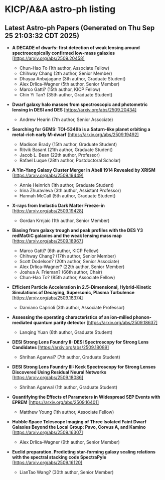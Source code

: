 # KICP/A&A astro-ph listing

## Latest Astro-ph Papers (Generated on Thu Sep 25 21:03:32 CDT 2025)

- **A DECADE of dwarfs: first detection of weak lensing around spectroscopically confirmed low-mass galaxies**
[https://arxiv.org/abs/2509.20458]
  + Chun-Hao To (1th author, Associate Fellow)
  + Chihway Chang (2th author, Senior Member)
  + Dhayaa Anbajagane (3th author, Graduate Student)
  + Alex Drlica-Wagner (5th author, Senior Member)
  + Marco Gatti? (15th author, KICP Fellow)
  + Chin Yi Tan? (35th author, Graduate Student)

- **Dwarf galaxy halo masses from spectroscopic and photometric lensing in DESI and DES**
[https://arxiv.org/abs/2509.20434]
  + Andrew Hearin (7th author, Senior Associate)

- **Searching for GEMS: TOI-5349b is a Saturn-like planet orbiting a metal-rich early M-dwarf**
[https://arxiv.org/abs/2509.19492]
  + Madison Brady (15th author, Graduate Student)
  + Ritvik Basant (21th author, Graduate Student)
  + Jacob L. Bean (22th author, Professor)
  + Rafael Luque (28th author, Postdoctoral Scholar)

- **A Yin-Yang Galaxy Cluster Merger in Abell 1914 Revealed by XRISM**
[https://arxiv.org/abs/2509.19449]
  + Annie Heinrich (1th author, Graduate Student)
  + Irina Zhuravleva (3th author, Assistant Professor)
  + Hannah McCall (5th author, Graduate Student)

- **X-rays from Inelastic Dark Matter Freeze-in**
[https://arxiv.org/abs/2509.19428]
  + Gordan Krnjaic (1th author, Senior Member)

- **Biasing from galaxy trough and peak profiles with the DES Y3 redMaGiC galaxies and the weak lensing mass map**
[https://arxiv.org/abs/2509.18967]
  + Marco Gatti? (6th author, KICP Fellow)
  + Chihway Chang? (17th author, Senior Member)
  + Scott Dodelson? (20th author, Senior Associate)
  + Alex Drlica-Wagner? (22th author, Senior Member)
  + Joshua A. Frieman? (66th author, Chair)
  + Chun-Hao To? (85th author, Associate Fellow)

- **Efficient Particle Acceleration in 2.5-Dimensional, Hybrid-Kinetic Simulations of Decaying, Supersonic, Plasma Turbulence**
[https://arxiv.org/abs/2509.18374]
  + Damiano Caprioli (3th author, Associate Professor)

- **Assessing the operating characteristics of an ion-milled phonon-mediated quantum parity detector**
[https://arxiv.org/abs/2509.18637]
  + Lanqing Yuan (6th author, Graduate Student)

- **DESI Strong Lens Foundry II: DESI Spectroscopy for Strong Lens Candidates**
[https://arxiv.org/abs/2509.18089]
  + Shrihan Agarwal? (7th author, Graduate Student)

- **DESI Strong Lens Foundry III: Keck Spectroscopy for Strong Lenses Discovered Using Residual Neural Networks**
[https://arxiv.org/abs/2509.18086]
  + Shrihan Agarwal (1th author, Graduate Student)

- **Quantifying the Effects of Parameters in Widespread SEP Events with EPREM**
[https://arxiv.org/abs/2509.16401]
  + Matthew Young (1th author, Associate Fellow)

- **Hubble Space Telescope Imaging of Three Isolated Faint Dwarf Galaxies Beyond the Local Group: Pavo, Corvus A, and Kamino**
[https://arxiv.org/abs/2509.16307]
  + Alex Drlica-Wagner (9th author, Senior Member)

- **Euclid preparation. Predicting star-forming galaxy scaling relations with the spectral stacking code SpectraPyle**
[https://arxiv.org/abs/2509.16120]
  + LianTao Wang? (30th author, Senior Member)


